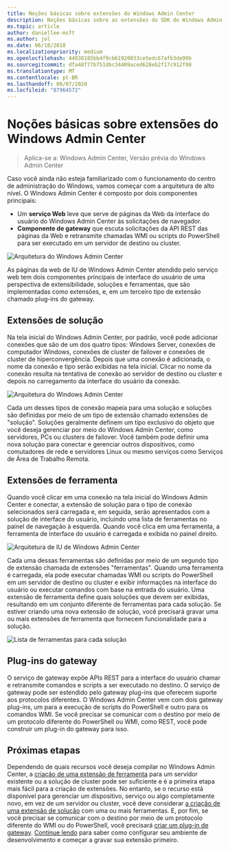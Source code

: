 ```yaml
---
title: Noções básicas sobre extensões do Windows Admin Center
description: Noções básicas sobre as extensões do SDK do Windows Admin Center (Project Honolulu)
ms.topic: article
author: daniellee-msft
ms.author: jol
ms.date: 06/18/2018
ms.localizationpriority: medium
ms.openlocfilehash: 44038185bb4f9cb61920033ce5edc67afb3de99b
ms.sourcegitcommit: dfa48f77b751dbc34409aced628eb2f17c912f08
ms.translationtype: MT
ms.contentlocale: pt-BR
ms.lasthandoff: 08/07/2020
ms.locfileid: "87964572"
---
```

# <a name="understanding-windows-admin-center-extensions"></a>Noções básicas sobre extensões do Windows Admin Center

>Aplica-se a: Windows Admin Center, Versão prévia do Windows Admin Center

Caso você ainda não esteja familiarizado com o funcionamento do centro de administração do Windows, vamos começar com a arquitetura de alto nível. O Windows Admin Center é composto por dois componentes principais:

- Um **serviço Web** leve que serve de páginas da Web da interface do usuário do Windows Admin Center às solicitações de navegador.
- **Componente de gateway** que escuta solicitações da API REST das páginas da Web e retransmite chamadas WMI ou scripts do PowerShell para ser executado em um servidor de destino ou cluster.

![Arquitetura do Windows Admin Center](../media/understand-extensions/wac-architecture-500px.png)

As páginas da web de IU de Windows Admin Center atendido pelo serviço web tem dois componentes principais de interface do usuário de uma perspectiva de extensibilidade, soluções e ferramentas, que são implementadas como extensões, e, em um terceiro tipo de extensão chamado plug-ins do gateway.

## <a name="solution-extensions"></a>Extensões de solução

Na tela inicial do Windows Admin Center, por padrão, você pode adicionar conexões que são de um dos quatro tipos: Windows Server, conexões de computador Windows, conexões de cluster de failover e conexões de cluster de hiperconvergência. Depois que uma conexão é adicionada, o nome da conexão e tipo serão exibidas na tela inicial. Clicar no nome da conexão resulta na tentativa de conexão ao servidor de destino ou cluster e depois no carregamento da interface do usuário da conexão.

![Arquitetura do Windows Admin Center](../media/understand-extensions/solutions-ui.png)

Cada um desses tipos de conexão mapeia para uma solução e soluções são definidas por meio de um tipo de extensão chamado extensões de "solução". Soluções geralmente definem um tipo exclusivo do objeto que você deseja gerenciar por meio do Windows Admin Center, como servidores, PCs ou clusters de failover. Você também pode definir uma nova solução para conectar e gerenciar outros dispositivos, como comutadores de rede e servidores Linux ou mesmo serviços como Serviços de Área de Trabalho Remota.

## <a name="tool-extensions"></a>Extensões de ferramenta

Quando você clicar em uma conexão na tela inicial do Windows Admin Center e conectar, a extensão de solução para o tipo de conexão selecionados será carregada e, em seguida, serão apresentados com a solução de interface do usuário, incluindo uma lista de ferramentas no painel de navegação à esquerda. Quando você clica em uma ferramenta, a ferramenta de interface do usuário é carregada e exibida no painel direito.

![Arquitetura de IU de Windows Admin Center](../media/understand-extensions/ui-architecture.png)

Cada uma dessas ferramentas são definidas por meio de um segundo tipo de extensão chamada de extensões "ferramentas". Quando uma ferramenta é carregada, ela pode executar chamadas WMI ou scripts do PowerShell em um servidor de destino ou cluster e exibir informações na interface do usuário ou executar comandos com base na entrada do usuário. Uma extensão de ferramenta define quais soluções que devem ser exibidas, resultando em um conjunto diferente de ferramentas para cada solução. Se estiver criando uma nova extensão de solução, você precisará gravar uma ou mais extensões de ferramenta que fornecem funcionalidade para a solução.

![Lista de ferramentas para cada solução](../media/understand-extensions/tools-for-solutions.png)

## <a name="gateway-plugins"></a>Plug-ins do gateway

O serviço de gateway expõe APIs REST para a interface do usuário chamar e retransmite comandos e scripts a ser executado no destino. O serviço de gateway pode ser estendido pelo gateway plug-ins que oferecem suporte aos protocolos diferentes. O Windows Admin Center vem com dois gateway plug-ins, um para a execução de scripts do PowerShell e outro para os comandos WMI. Se você precisar se comunicar com o destino por meio de um protocolo diferente do PowerShell ou WMI, como REST, você pode construir um plug-in do gateway para isso.

## <a name="next-steps"></a>Próximas etapas

Dependendo de quais recursos você deseja compilar no Windows Admin Center, a [criação de uma extensão de ferramenta](develop-tool.md) para um servidor existente ou a solução de cluster pode ser suficiente e é a primeira etapa mais fácil para a criação de extensões. No entanto, se o recurso está disponível para gerenciar um dispositivo, serviço ou algo completamente novo, em vez de um servidor ou cluster, você deve considerar [a criação de uma extensão de solução](develop-solution.md) com uma ou mais ferramentas. E, por fim, se você precisar se comunicar com o destino por meio de um protocolo diferente do WMI ou do PowerShell, você precisará [criar um plug-in de gateway](develop-gateway-plugin.md). [Continue lendo](developing-extensions.md) para saber como configurar seu ambiente de desenvolvimento e começar a gravar sua extensão primeiro.
